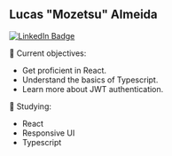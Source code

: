 ## Lucas "Mozetsu" Almeida

[![LinkedIn Badge](https://img.shields.io/badge/Mozetsu-424a53?style=flat-square&labelColor=424a53&logo=linkedin&logoColor=white&link=https://www.linkedin.com/in/mozetsu)](https://www.linkedin.com/in/mozetsu/)

🎯 Current objectives:

- Get proficient in React.
- Understand the basics of Typescript.
- Learn more about JWT authentication.

📖 Studying:

- React
- Responsive UI
- Typescript
